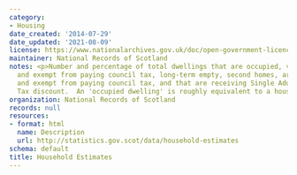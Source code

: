 ```yaml
---
category:
- Housing
date_created: '2014-07-29'
date_updated: '2021-08-09'
license: https://www.nationalarchives.gov.uk/doc/open-government-licence/version/3/
maintainer: National Records of Scotland
notes: <p>Number and percentage of total dwellings that are occupied, vacant, unoccupied
  and exempt from paying council tax, long-term empty, second homes, are occupied
  and exempt from paying council tax, and that are receiving Single Adult Council
  Tax discount.  An 'occupied dwelling' is roughly equivalent to a household.</p>
organization: National Records of Scotland
records: null
resources:
- format: html
  name: Description
  url: http://statistics.gov.scot/data/household-estimates
schema: default
title: Household Estimates
---
```

